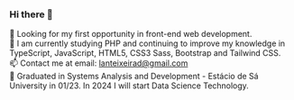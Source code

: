 ### Hi there 👋

 💼 Looking for my first opportunity in front-end web development.<br/>
🌱 I am currently studying PHP and continuing to improve my knowledge in TypeScript, JavaScript, HTML5, CSS3 Sass, Bootstrap and Tailwind CSS.
<br/>
📫 Contact me at email: lanteixeirad@gmail.com
<br/>🏫 Graduated in Systems Analysis and Development - Estácio de Sá University in 01/23. In 2024 I will start Data Science Technology.
